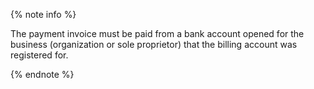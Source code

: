 {% note info %}

The payment invoice must be paid from a bank account opened for the business (organization or sole proprietor) that the billing account was registered for.

{% endnote %}

